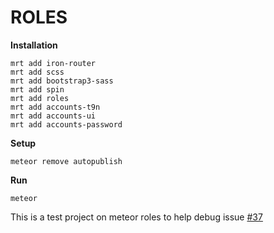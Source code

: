 ROLES
=========
**Installation**
~~~
mrt add iron-router
mrt add scss
mrt add bootstrap3-sass
mrt add spin
mrt add roles
mrt add accounts-t9n
mrt add accounts-ui
mrt add accounts-password
~~~

**Setup**
~~~
meteor remove autopublish
~~~

**Run**
~~~
meteor
~~~

This is a test project on meteor roles to help debug issue [#37](https://github.com/alanning/meteor-roles/issues/37)